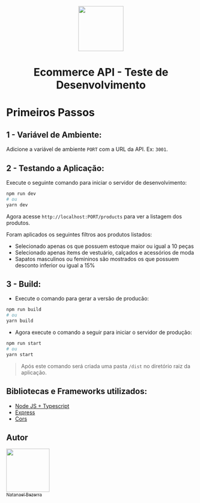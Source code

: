 <p align="center">
    <a href="https://www.nkinfo.com.br/">
        <img src="https://www.nkinfo.com.br/img/logo.svg" height="120">
    </a>
     <h1 align="center">Ecommerce API - Teste de Desenvolvimento</h1>
</p>

# Primeiros Passos

## 1 - Variável de Ambiente:

Adicione a variável de ambiente `PORT` com a URL da API. Ex: `3001`.

## 2 - Testando a Aplicação:

Execute o seguinte comando para iniciar o servidor de desenvolvimento:

```bash
npm run dev
# ou
yarn dev
```

Agora acesse `http://localhost:PORT/products` para ver a listagem dos produtos.

Foram aplicados os seguintes filtros aos produtos listados:

- Selecionado apenas os que possuem estoque maior ou igual a 10 peças
- Selecionado apenas items de vestuário, calçados e acessórios de moda
- Sapatos masculinos ou femininos são mostrados os que possuem desconto inferior ou igual a 15%

## 3 - Build:

- Execute o comando para gerar a versão de producão:

```bash
npm run build
# ou
yarn build
```

- Agora execute o comando a seguir para iniciar o servidor de produção:

```bash
npm run start
# ou
yarn start
```

> Após este comando será criada uma pasta `/dist` no diretório raiz da aplicação.

## Bibliotecas e Frameworks utilizados:

- [Node JS + Typescript](https://nodejs.org/en/)
- [Express](https://expressjs.com/pt-br/)
- [Cors](https://github.com/expressjs/cors)

## Autor

[<img src="https://avatars.githubusercontent.com/u/44842023?s=400&u=2a8f0844c691b0d32eb0d243edc8eebf226f5b5f&v=4" width=115><br><sub>Natanael Bezerra</sub>](https://github.com/nsbbezerra)
